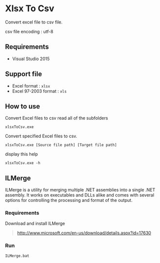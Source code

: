 # Xlsx To Csv
Convert excel file to csv file.

csv file encoding : utf-8

## Requirements
* Visual Studio 2015

## Support file
* Excel format : `xlsx`
* Excel 97-2003 format : `xls`

## How to use
Convert Excel files to csv read all of the subfolders
```
xlsxToCsv.exe
```

Convert specified Excel files to csv.
```
xlsxToCsv.exe [Source file path] [Target file path]
```

display this help
```
xlsxToCsv.exe -h
```


## ILMerge
ILMerge is a utility for merging multiple .NET assemblies into a single .NET assembly. It works on executables and DLLs alike and comes with several options for controlling the processing and format of the output.

### Requirements
Download and install ILMerge

>http://www.microsoft.com/en-us/download/details.aspx?id=17630

### Run
```
ILMerge.bat
```
